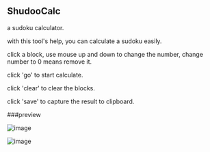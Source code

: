ShudooCalc
---------------
a sudoku calculator.

with this tool's help, you can calculate a sudoku easily.

click a block, use mouse up and down to change the number, change number to 0 means remove it.

click 'go' to start calculate.

click 'clear' to clear the blocks.

click 'save' to capture the result to clipboard.

###preview

![image](https://github.com/liyang1221/ShudooCalc/1.png)

![image](https://github.com/liyang1221/ShudooCalc/2.png)